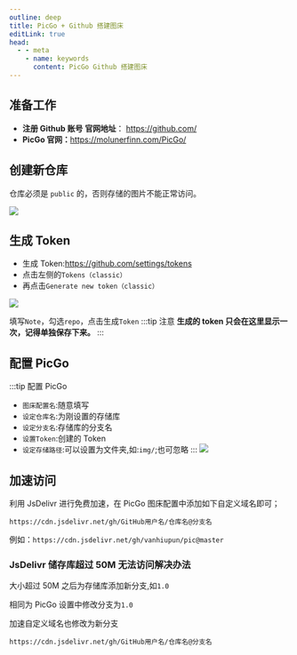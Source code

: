 ```yaml
---
outline: deep
title: PicGo + Github 搭建图床
editLink: true
head:
  - - meta
    - name: keywords
      content: PicGo Github 搭建图床
---
```


## 准备工作

- **注册 Github 账号** **官网地址**： <https://github.com/>
- **PicGo 官网：**<https://molunerfinn.com/PicGo/>

## 创建新仓库

仓库必须是 `public` 的，否则存储的图片不能正常访问。

![](https://cdn.jsdelivr.net/gh/vanhiupun/pic@master/img/20230902143628.png)

## 生成 Token

- 生成 Token:<https://github.com/settings/tokens>
- 点击左侧的`Tokens（classic）`
- 再点击`Generate new token（classic）`

![](https://cdn.jsdelivr.net/gh/vanhiupun/pic@master/img/20230902144325.png)

填写`Note`，勾选`repo`，点击生成`Token`
:::tip 注意
**生成的 token 只会在这里显示一次，记得单独保存下来。**
:::

## 配置 PicGo

:::tip 配置 PicGo

- `图床配置名`:随意填写
- `设定仓库名`:为刚设置的存储库
- `设定分支名`:存储库的分支名
- `设置Token`:创建的 Token
- `设定存储路径`:可以设置为文件夹,如:`img/`;也可忽略
  :::
  ![](https://cdn.jsdelivr.net/gh/vanhiupun/pic@master/img/20230902150820.png)

## 加速访问

利用 JsDelivr 进行免费加速，在 PicGo 图床配置中添加如下自定义域名即可；

`https://cdn.jsdelivr.net/gh/GitHub用户名/仓库名@分支名`

例如：`https://cdn.jsdelivr.net/gh/vanhiupun/pic@master`

### JsDelivr 储存库超过 50M 无法访问解决办法

大小超过 50M 之后为存储库添加新分支,如`1.0`

相同为 PicGo 设置中修改分支为`1.0`

加速自定义域名也修改为新分支

`https://cdn.jsdelivr.net/gh/GitHub用户名/仓库名@分支名`
